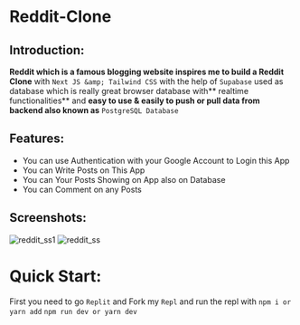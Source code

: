 # Reddit-Clone

## Introduction:

**Reddit which is a famous blogging website inspires me to build a Reddit Clone** with `Next JS &amp; Tailwind CSS` with the help of `Supabase` used as database which is really great browser database with** realtime functionalities** and **easy to use & easily to push or pull data from backend also known as** `PostgreSQL Database`

## Features:
- You can use Authentication with your Google Account to Login this App
-  You can Write Posts on This App
-  You can Your Posts Showing on App also on Database
-  You can Comment on any Posts

## Screenshots:

![reddit_ss1](https://user-images.githubusercontent.com/52501040/187036576-90fe2e7e-4494-4493-97eb-81324eff8605.PNG)
![reddit_ss](https://user-images.githubusercontent.com/52501040/187036579-35ee49b3-2cd5-4949-8abc-9902f831f874.PNG)

# Quick Start:
First you need to go `Replit` and Fork my `Repl` and run the repl with
``` npm i or yarn add ```
``` npm run dev or yarn dev ```
